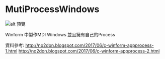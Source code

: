 # MutiProcessWindows


![alt 預覽](https://github.com/donma/BlackcatShippingOrderPrinter/blob/master/sh0571111.jpg?raw=true)

Winform 中製作MDI Windows 並且擁有自己的Process 

資料參考:
http://no2don.blogspot.com/2017/06/c-winform-appprocess-1.html
http://no2don.blogspot.com/2017/06/c-winform-appprocess-2.html
